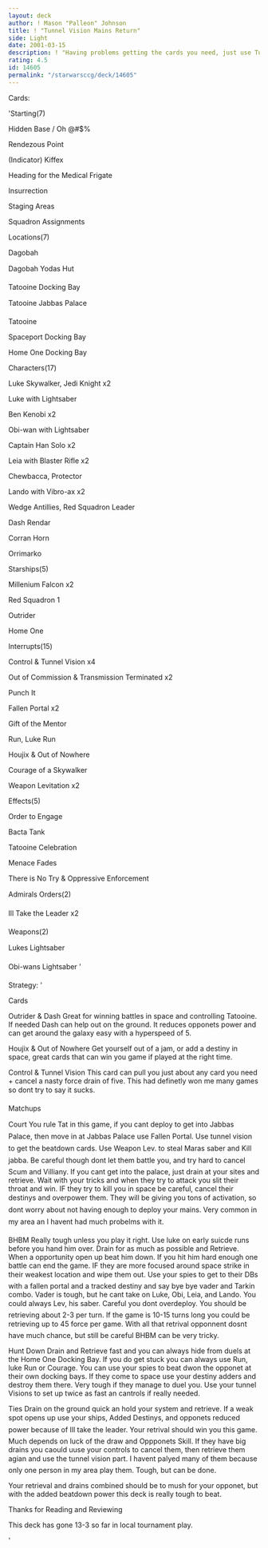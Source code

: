 ```yaml
---
layout: deck
author: ! Mason "Palleon" Johnson
title: ! "Tunnel Vision Mains Return"
side: Light
date: 2001-03-15
description: ! "Having problems getting the cards you need, just use Tunnel Vision and all your problmes are solved."
rating: 4.5
id: 14605
permalink: "/starwarsccg/deck/14605"
---
```

Cards: 

'Starting(7) 


Hidden Base / Oh @#$% 

Rendezous Point 

(Indicator) Kiffex 

Heading for the Medical Frigate 

Insurrection 

Staging Areas 

Squadron Assignments 


Locations(7) 

Dagobah 

Dagobah Yodas Hut 

Tatooine Docking Bay 

Tatooine Jabbas Palace 

Tatooine 

Spaceport Docking Bay 

Home One Docking Bay 


Characters(17) 

Luke Skywalker, Jedi Knight x2 

Luke with Lightsaber 

Ben Kenobi x2 

Obi-wan with Lightsaber 

Captain Han Solo x2 

Leia with Blaster Rifle x2 

Chewbacca, Protector 

Lando with Vibro-ax x2 

Wedge Antillies, Red Squadron Leader 

Dash Rendar 

Corran Horn 

Orrimarko 


Starships(5) 

Millenium Falcon x2 

Red Squadron 1 

Outrider 

Home One


Interrupts(15) 

Control & Tunnel Vision x4 

Out of Commission & Transmission Terminated x2 

Punch It 

Fallen Portal x2 

Gift of the Mentor

Run, Luke Run 

Houjix & Out of Nowhere 

Courage of a Skywalker 

Weapon Levitation x2 


Effects(5) 

Order to Engage 

Bacta Tank 

Tatooine Celebration 

Menace Fades 

There is No Try & Oppressive Enforcement 


Admirals Orders(2) 

Ill Take the Leader x2 


Weapons(2) 

Lukes Lightsaber 

Obi-wans Lightsaber   '

Strategy: '

Cards 


Outrider & Dash Great for winning battles in space and controlling Tatooine. If needed Dash can help out on the ground. It reduces opponets power and can get around the galaxy easy with a hyperspeed of 5. 


Houjix & Out of Nowhere Get yourself out of a jam, or add a destiny in space, great cards that can win you game if played at the right time. 


Control & Tunnel Vision This card can pull you just about any card you need + cancel a nasty force drain of five. This had definetly won me many games so dont try to say it sucks. 


Matchups 


Court You rule Tat in this game, if you cant deploy to get into Jabbas Palace, then move in at Jabbas Palace use Fallen Portal. Use tunnel vision to get the beatdown cards. Use Weapon Lev. to steal Maras saber and Kill jabba. Be careful though dont let them battle you, and try hard to cancel Scum and Villiany. If you cant get into the palace, just drain at your sites and retrieve. Wait with your tricks and when they try to attack you slit their throat and win. IF they try to kill you in space be careful, cancel their destinys and overpower them. They will be giving you tons of activation, so dont worry about not having enough to deploy your mains. Very common in my area an I havent had much probelms with it. 


BHBM Really tough unless you play it right. Use luke on early suicde runs before you hand him over. Drain for as much as possible and Retrieve. When a opportunity open up beat him down. If you hit him hard enough one battle can end the game. IF they are more focused around space strike in their weakest location and wipe them out. Use your spies to get to their DBs with a fallen portal and a tracked destiny and say bye bye vader and Tarkin combo. Vader is tough, but he cant take on Luke, Obi, Leia, and Lando. You could always Lev, his saber. Careful you dont overdeploy. You should be retrieving about 2-3 per turn. If the game is 10-15 turns long you could be retrieving up to 45 force per game. With all that retrival opponnent dosnt have much chance, but still be careful BHBM can be very tricky. 


Hunt Down Drain and Retrieve fast and you can always hide from duels at the Home One Docking Bay. If you do get stuck you can always use Run, luke Run or Courage. You can use your spies to beat dwon the opponet at their own docking bays. If they come to space use your destiny adders and destroy them there. Very tough if they manage to duel you. Use your tunnel Visions to set up twice as fast an cantrols if really needed. 


Ties Drain on the ground quick an hold your system and retrieve. If a weak spot opens up use your ships, Added Destinys, and opponets reduced power because of Ill take the leader. Your retrival should win you this game. Much depends on luck of the draw and Oppponets Skill. If they have big drains you caould uuse your controls to cancel them, then retrieve them agian and use the tunnel vision part. I havent palyed many of them because only one person in my area play them. Tough, but can be done. 


Your retrieval and drains combined should be to mush for your opponet, but with the added beatdown power this deck is really tough to beat. 


Thanks for Reading and Reviewing 


This deck has gone 13-3 so far in local tournament play. 

'
